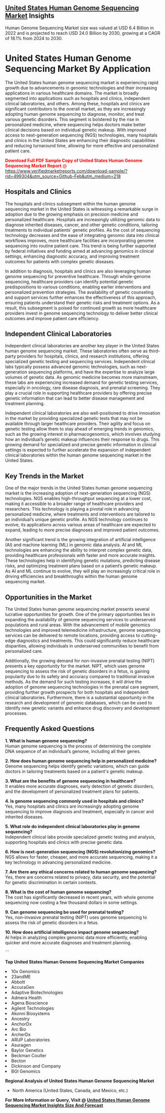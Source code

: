 <h2><a href="https://www.verifiedmarketreports.com/download-sample/?rid=499304&amp;utm_source=Github-Feb&amp;utm_medium=218" target="_blank">United States Human Genome Sequencing Market</a> Insights</h2><p>Human Genome Sequencing Market size was valued at USD 6.4 Billion in 2022 and is projected to reach USD 24.0 Billion by 2030, growing at a CAGR of 18.1% from 2024 to 2030.</p><p> <h1>United States Human Genome Sequencing Market By Application</h1> <p>The United States human genome sequencing market is experiencing rapid growth due to advancements in genomic technologies and their increasing applications in various healthcare domains. The market is broadly segmented into applications such as hospitals and clinics, independent clinical laboratories, and others. Among these, hospitals and clinics are significant contributors to the overall market, as they are increasingly adopting human genome sequencing to diagnose, monitor, and treat various genetic disorders. This segment is bolstered by the rise in personalized medicine, where sequencing helps doctors make better clinical decisions based on individual genetic makeup. With improved access to next-generation sequencing (NGS) technologies, many hospitals and clinics in the United States are enhancing their diagnostic capabilities and reducing turnaround time, allowing for more effective and personalized patient care. <p><span class=""><span style="color: #ff0000;"><strong>Download Full PDF Sample Copy of United States Human Genome Sequencing Market Report</strong> @ </span><a href="https://www.verifiedmarketreports.com/download-sample/?rid=499304&amp;utm_source=Github-Feb&amp;utm_medium=218" target="_blank">https://www.verifiedmarketreports.com/download-sample/?rid=499304&amp;utm_source=Github-Feb&amp;utm_medium=218</a></span></p></p> <h2>Hospitals and Clinics</h2> <p>The hospitals and clinics subsegment within the human genome sequencing market in the United States is witnessing a remarkable surge in adoption due to the growing emphasis on precision medicine and personalized healthcare. Hospitals are increasingly utilizing genomic data to diagnose inherited diseases, cancer, and other genetic conditions, tailoring treatments to individual patients’ genetic profiles. As the cost of sequencing technology decreases and the ease of integrating genomic data into clinical workflows improves, more healthcare facilities are incorporating genome sequencing into routine patient care. This trend is being further supported by federal initiatives and funding aimed at advancing genomics in clinical settings, enhancing diagnostic accuracy, and improving treatment outcomes for patients with complex genetic diseases.</p> <p>In addition to diagnosis, hospitals and clinics are also leveraging human genome sequencing for preventive healthcare. Through whole-genome sequencing, healthcare providers can identify potential genetic predispositions to various conditions, enabling earlier interventions and personalized prevention strategies. The availability of genetic counseling and support services further enhances the effectiveness of this approach, ensuring patients understand their genetic risks and treatment options. As a result, this subsegment is poised for continued growth as more healthcare providers invest in genome sequencing technology to deliver better clinical outcomes and improve patient care efficiency.</p> <h2>Independent Clinical Laboratories</h2> <p>Independent clinical laboratories are another key player in the United States human genome sequencing market. These laboratories often serve as third-party providers for hospitals, clinics, and research institutions, offering specialized genetic testing and sequencing services. Independent clinical labs typically possess advanced genomic technologies, such as next-generation sequencing platforms, and have the expertise to analyze large volumes of genetic data. As genomic medicine becomes more mainstream, these labs are experiencing increased demand for genetic testing services, especially in oncology, rare disease diagnosis, and prenatal screening. They play a crucial role in supporting healthcare providers by offering precise genetic information that can lead to better disease management and treatment planning.</p> <p>Independent clinical laboratories are also well-positioned to drive innovation in the market by providing specialized genetic tests that may not be available through larger healthcare providers. Their agility and focus on genetic testing allow them to stay ahead of emerging trends in genomics, such as the growing interest in pharmacogenomics, which involves studying how an individual’s genetic makeup influences their response to drugs. This growing demand for specialized and precise genetic information in clinical settings is expected to further accelerate the expansion of independent clinical laboratories within the human genome sequencing market in the United States.</p> <h2>Key Trends in the Market</h2> <p>One of the major trends in the United States human genome sequencing market is the increasing adoption of next-generation sequencing (NGS) technologies. NGS enables high-throughput sequencing at a lower cost, making it accessible to a broader range of healthcare providers and researchers. This technology is playing a pivotal role in advancing personalized medicine, where treatments and interventions are tailored to an individual’s unique genetic profile. As NGS technology continues to evolve, its applications across various areas of healthcare are expected to expand, leading to more precise diagnoses and improved patient outcomes.</p> <p>Another significant trend is the growing integration of artificial intelligence (AI) and machine learning (ML) in genomic data analysis. AI and ML technologies are enhancing the ability to interpret complex genetic data, providing healthcare professionals with faster and more accurate insights. These technologies help in identifying genetic mutations, predicting disease risks, and optimizing treatment plans based on a patient’s genetic makeup. As AI and ML continue to evolve, they will play an increasingly critical role in driving efficiencies and breakthroughs within the human genome sequencing market.</p> <h2>Opportunities in the Market</h2> <p>The United States human genome sequencing market presents several lucrative opportunities for growth. One of the primary opportunities lies in expanding the availability of genome sequencing services to underserved populations and rural areas. With the advancement of mobile genomics technologies and improved telemedicine infrastructure, genome sequencing services can be delivered to remote locations, providing access to cutting-edge diagnostics and treatments. This could significantly reduce healthcare disparities, allowing individuals in underserved communities to benefit from personalized care.</p> <p>Additionally, the growing demand for non-invasive prenatal testing (NIPT) presents a key opportunity for the market. NIPT, which uses genome sequencing to assess the risk of genetic disorders in a fetus, is gaining popularity due to its safety and accuracy compared to traditional invasive methods. As the demand for such testing increases, it will drive the adoption of genome sequencing technologies in the prenatal care segment, providing further growth prospects for both hospitals and independent clinical laboratories. Furthermore, there is a substantial opportunity in the research and development of genomic databases, which can be used to identify new genetic variants and enhance drug discovery and development processes.</p> <h2>Frequently Asked Questions</h2> <p><strong>1. What is human genome sequencing?</strong><br>Human genome sequencing is the process of determining the complete DNA sequence of an individual’s genome, including all their genes.</p> <p><strong>2. How does human genome sequencing help in personalized medicine?</strong><br>Genome sequencing helps identify genetic variations, which can guide doctors in tailoring treatments based on a patient's genetic makeup.</p> <p><strong>3. What are the benefits of genome sequencing in healthcare?</strong><br>It enables more accurate diagnoses, early detection of genetic disorders, and the development of personalized treatment plans for patients.</p> <p><strong>4. Is genome sequencing commonly used in hospitals and clinics?</strong><br>Yes, many hospitals and clinics are increasingly adopting genome sequencing to improve diagnosis and treatment, especially in cancer and inherited diseases.</p> <p><strong>5. What role do independent clinical laboratories play in genome sequencing?</strong><br>Independent clinical labs provide specialized genetic testing and analysis, supporting hospitals and clinics with precise genetic data.</p> <p><strong>6. How is next-generation sequencing (NGS) revolutionizing genomics?</strong><br>NGS allows for faster, cheaper, and more accurate sequencing, making it a key technology in advancing personalized medicine.</p> <p><strong>7. Are there any ethical concerns related to human genome sequencing?</strong><br>Yes, there are concerns related to privacy, data security, and the potential for genetic discrimination in certain contexts.</p> <p><strong>8. What is the cost of human genome sequencing?</strong><br>The cost has significantly decreased in recent years, with whole genome sequencing now costing a few thousand dollars in some settings.</p> <p><strong>9. Can genome sequencing be used for prenatal testing?</strong><br>Yes, non-invasive prenatal testing (NIPT) uses genome sequencing to assess the risk of genetic disorders in a fetus.</p> <p><strong>10. How does artificial intelligence impact genome sequencing?</strong><br>AI helps in analyzing complex genomic data more efficiently, enabling quicker and more accurate diagnoses and treatment planning.</p> ```</p><p><strong>Top United States Human Genome Sequencing Market Companies</strong></p><div data-test-id=""><p><li>10x Genomics</li><li> 23andME</li><li> Abbott</li><li> AccuraGen</li><li> Adaptive Biotechnologies</li><li> Admera Health</li><li> Agena Bioscience</li><li> Agilent Technologies</li><li> Akonni Biosystems</li><li> Ancestry</li><li> AnchorDx</li><li> Arc Bio</li><li> ArcherDx</li><li> ARUP Laboratories</li><li> Asuragen</li><li> Baylor Genetics</li><li> Beckman Coulter</li><li> Becton</li><li> Dickinson and Company</li><li> BGI Genomics</li></p><div><strong>Regional Analysis of&nbsp;United States Human Genome Sequencing Market</strong></div><ul><li dir="ltr"><p dir="ltr">North America&nbsp;(United States, Canada, and Mexico, etc.)</p></li></ul><p><strong>For More Information or Query, Visit @&nbsp;</strong><strong><a href="https://www.verifiedmarketreports.com/product/human-genome-sequencing-market/?utm_source=Github-Feb&amp;utm_medium=218" target="_blank">United States Human Genome Sequencing Market Insights Size And Forecast</a></strong></p></div>
